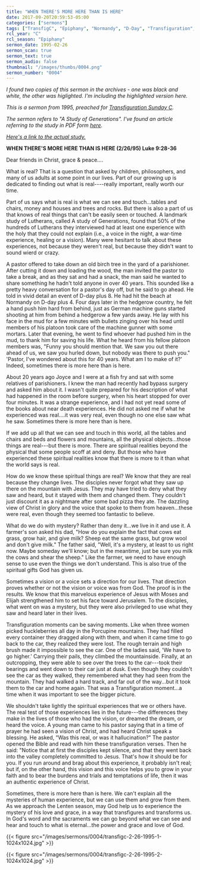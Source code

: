 ```yaml
---
title: "WHEN THERE'S MORE HERE THAN IS HERE"
date: 2017-09-20T20:59:53-05:00
categories: ["sermons"]
tags: ["TransfigC", "Epiphany", "Normandy", "D-Day", "Transfiguration", "1995"]
rcl_year: "C"
rcl_season: "Epiphany"
sermon_date: 1995-02-26
sermon_scan: true
sermon_text: true
sermon_audio: false
thumbnail: "/images/thumbs/0004.png"
sermon_number: "0004"
---
```

_I found two copies of this sermon in the archives - one was black and white, the other was higlighted. I'm including the highlighted version here._

<!--more-->

_This is a sermon from 1995, preached for [Transfiguration Sunday C](https://lectionary.library.vanderbilt.edu/texts/?y=384&z=e&d=23)._

_The sermon refers to "A Study of Generations". I've found an article referring to the study in PDF form [here](http://www.ctsfw.net/media/pdfs/surburgstudyofgenerations.pdf)._

_[Here's a link to the actual study.](http://www.amazon.com/Study-generations-two-year-Lutherans-attitudes/dp/080661207X)_

**WHEN THERE'S MORE HERE THAN IS HERE (2/26/95) Luke 9:28-36**

Dear friends in Christ, grace & peace....

What is real? That is a question that asked by children, philosophers, and many of us adults at some point in our lives. Part of our growing up is dedicated to finding out what is real----really important, really worth our time.

Part of us says what is real is what we can see and touch...tables and chairs, money and houses and trees and rocks. But there is also a part of us that knows of real things that can't be easily seen or touched. A landmark study of Lutherans, called A study of Generations, found that 50% of the hundreds of Lutherans they interviewed had at least one experience with the holy that they could not explain (i.e., a voice in the night, a war-time experience, healing or a vision). Many were hesitant to talk about these experiences, not because they weren't real, but because they didn't want to sound wierd or crazy.

A pastor offered to take down an old birch tree in the yard of a parishioner. After cutting it down and loading the wood, the man invited the pastor to take a break, and as they sat and had a snack, the man said he wanted to share something he hadn't told anyone in over 40 years. This sounded like a pretty heavy conversation for a pastor's day off, but he said to go ahead. He told in vivid detail an event of D-day plus 8. He had hit the beach at Normandy on D-day plus 4. Four days later in the hedgerow country, he felt a hand push him hard from behind, just as German machine guns started shooting at him from behind a hedgerow a few yards away. He lay with his face in the mud for a few minutes with bullets zinging over his head until members of his platoon took care of the machine gunner with some mortars. Later that evening, he went to find whoever had pushed him in the mud, to thank him for saving his life. What he heard from his fellow platoon members was, "Funny you should mention that. We saw you out there ahead of us, we saw you hurled down, but nobody was there to push you." 'Pastor, I've wondered about this for 40 years. What am I to make of it?' Indeed, sometimes there is more here than is here.

About 20 years ago Joyce and I were at a fish fry and sat with some relatives of parishioners. I knew the man had recently had bypass surgery and asked him about it. I wasn't quite prepared for his description of what had happened in the room before surgery, when his heart stopped for over four minutes. It was a strange experience, and I had not yet read some of the books about near death experiences. He did not asked me if what he experienced was real....it was very real, even though no one else saw what he saw. Sometimes there is more here than is here.

If we add up all that we can see and touch in this world, all the tables and chairs and beds and flowers and mountains, all the physical objects...those things are real---but there is more. There are spiritual realities beyond the physical that some people scoff at and deny. But those who have experienced these spiritual realities know that there is more to it than what the world says is real.

How do we know these spiritual things are real? We know that they are real because they change lives. The disciples never forgot what they saw up there on the mountain with Jesus. They may have tried to deny what they saw and heard, but it stayed with them and changed them. They couldn't just discount it as a nightmare after some bad pizza they ate. The dazzling view of Christ in glory and the voice that spoke to them from heaven...these were real, even though they seemed too fantastic to believe.

What do we do with mystery? Rather than deny it...we live in it and use it. A farmer's son asked his dad, "How do you explain the fact that cows eat grass, grow hair, and give milk? Sheep eat the same grass, but grow wool and don't give milk." The father said, "Well, it's a mystery, at least to us right now. Maybe someday we'll know; but in the meantime, just be sure you milk the cows and shear the sheep." Like the farmer, we need to have enough sense to use even the things we don't understand. This is also true of the spiritual gifts God has given us.

Sometimes a vision or a voice sets a direction for our lives. That direction proves whether or not the vision or voice was from God. The proof is in the results. We know that this marvelous experience of Jesus with Moses and Elijah strengthened him to set his face toward Jerusalem. To the disciples, what went on was a mystery, but they were also privileged to use what they saw and heard later in their lives.

Transfiguration moments can be saving moments. Like when three women picked huckleberries all day in the Porcupine mountains. They had filled every container they dragged along with them, and when it came time to go back to the car, they realized they were lost. The rough terrain and high brush made it impossible to see the car. One of the ladies said, 'We have to go higher.' Carrying their pails, they climbed the mountainside. Finally, at an outcropping, they were able to see over the trees to the car---took their bearings and went down to their car just at dusk. Even though they couldn't see the car as they walked, they remembered what they had seen from the mountain. They had walked a hard track, and far out of the way...but it took them to the car and home again. That was a Transfiguration moment...a time when it was important to see the bigger picture.

We shouldn't take lightly the spiritual experiences that we or others have. The real test of those experiences lies in the future---the differences they make in the lives of those who had the vision, or dreamed the dream, or heard the voice. A young man came to his pastor saying that in a time of prayer he had seen a vision of Christ, and had heard Christ speak a blessing. He asked, "Was this real, or was it hallucination?" The pastor opened the Bible and read with him these transfiguration verses. Then he said: "Notice that at first the disciples kept silence, and that they went back into the valley completely committed to Jesus. That's how it should be for you. If you run around and brag about this experience, it probably isn't real; but if, on the other hand, this vision and this voice helps you to grow in your faith and to bear the burdens and trials and temptations of life, then it was an authentic experience of Christ.

Sometimes, there is more here than is here. We can't explain all the mysteries of human experience, but we can use them and grow from them. As we approach the Lenten season, may God help us to experience the mystery of his love and grace, in a way that transfigures and transforms us. In God's word and the sacraments we can go beyond what we can see and hear and touch to what is eternal...the power and grace and love of God.

{{< figure src="/images/sermons/0004/transfigc-2-26-1995-1-1024x1024.jpg" >}}

{{< figure src="/images/sermons/0004/transfigc-2-26-1995-2-1024x1024.jpg" >}}
